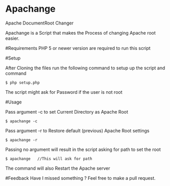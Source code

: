 # Apachange
Apache DocumentRoot Changer

Apachange is a Script that makes the Process of changing Apache root easier.

#Requirements
PHP 5 or newer version are required to run this script

#Setup

After Cloning the files run the following command to setup up the script and command

    $ php setup.php
    
The script might ask for Password if the user is not root

#Usage

Pass argument -c to set Current Directory as Apache Root

    $ apachange -c

Pass argument -r to Restore default (previous) Apache Root settings

    $ apachange -r

Passing no argument will result in the script asking for path to set the root

    $ apachange   //This will ask for path
   
The command will also Restart the Apache server

#Feedback
Have I missed something ? Feel free to make a pull request.
